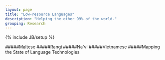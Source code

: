 ```yaml
---
layout: page
title: "Low-resource Languages"
description: "Helping the other 99% of the world."
grouping: Research
---
```

{% include JB/setup %}

#####Maltese
#####Rangi
#####Na'vi
#####Vietnamese
#####Mapping the State of Language Technologies
